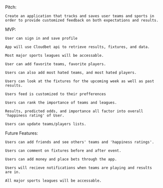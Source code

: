 Pitch: 
    
    Create an application that tracks and saves user teams and sports in order to provide customized feedback on both expectations and results.

MVP:

    User can sign in and save profile

    App will use Cloudbet api to retrieve results, fixtures, and data.

    Most major sports leagues will be accessable.

    User can add favorite teams, favorite players. 

    Users can also add most hated teams, and most hated players.

    Users can look at the fixtures for the upcoming week as well as past results.

    Users feed is customized to their prefferences

    Users can rank the importance of teams and leagues.

    Results, predicted odds, and importance all factor into overall 'happiness rating' of User.

    Users can update teams/players lists.

Future Features:

    Users can add friends and see others' teams and 'happiness ratings'.

    Users can comment on fixtures before and after event.

    Users can add money and place bets through the app.

    Users will recieve notifications when teams are playing and results are in.

    All major sports leagues will be accessable.


